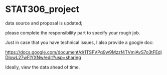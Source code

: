# STAT306_project

data source and proposal is updated;

please complete the responsibility part to specify your rough job.

Just in case that you have technical issues, I also provide a google doc:

https://docs.google.com/document/d/1TSFVPq9w9Mzzf4TVmjAvS7o3tFEdjDIowL27wFlYXNw/edit?usp=sharing

Ideally, view the data ahead of time.
